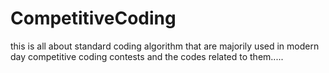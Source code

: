 # CompetitiveCoding
this is all about standard coding algorithm that are majorily used in modern day competitive coding contests
and the codes related to them.....
